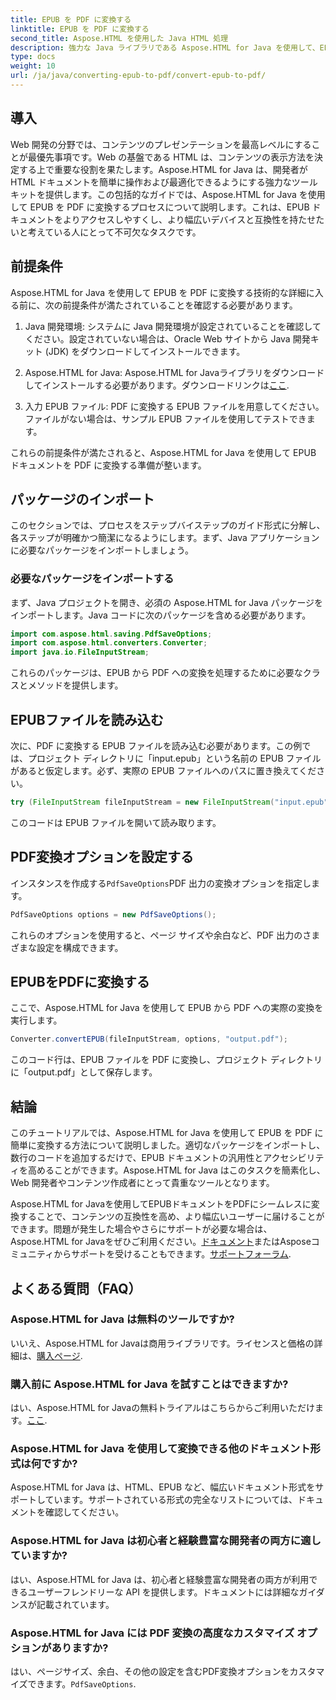 ```yaml
---
title: EPUB を PDF に変換する
linktitle: EPUB を PDF に変換する
second_title: Aspose.HTML を使用した Java HTML 処理
description: 強力な Java ライブラリである Aspose.HTML for Java を使用して、EPUB から PDF への変換を実現します。アクセス可能なコンテンツを簡単に作成できます。
type: docs
weight: 10
url: /ja/java/converting-epub-to-pdf/convert-epub-to-pdf/
---
```

## 導入

Web 開発の分野では、コンテンツのプレゼンテーションを最高レベルにすることが最優先事項です。Web の基盤である HTML は、コンテンツの表示方法を決定する上で重要な役割を果たします。Aspose.HTML for Java は、開発者が HTML ドキュメントを簡単に操作および最適化できるようにする強力なツールキットを提供します。この包括的なガイドでは、Aspose.HTML for Java を使用して EPUB を PDF に変換するプロセスについて説明します。これは、EPUB ドキュメントをよりアクセスしやすくし、より幅広いデバイスと互換性を持たせたいと考えている人にとって不可欠なタスクです。

## 前提条件

Aspose.HTML for Java を使用して EPUB を PDF に変換する技術的な詳細に入る前に、次の前提条件が満たされていることを確認する必要があります。

1. Java 開発環境: システムに Java 開発環境が設定されていることを確認してください。設定されていない場合は、Oracle Web サイトから Java 開発キット (JDK) をダウンロードしてインストールできます。

2. Aspose.HTML for Java: Aspose.HTML for Javaライブラリをダウンロードしてインストールする必要があります。ダウンロードリンクは[ここ](https://releases.aspose.com/html/java/).

3. 入力 EPUB ファイル: PDF に変換する EPUB ファイルを用意してください。ファイルがない場合は、サンプル EPUB ファイルを使用してテストできます。

これらの前提条件が満たされると、Aspose.HTML for Java を使用して EPUB ドキュメントを PDF に変換する準備が整います。

## パッケージのインポート

このセクションでは、プロセスをステップバイステップのガイド形式に分解し、各ステップが明確かつ簡潔になるようにします。まず、Java アプリケーションに必要なパッケージをインポートしましょう。

### 必要なパッケージをインポートする

まず、Java プロジェクトを開き、必須の Aspose.HTML for Java パッケージをインポートします。Java コードに次のパッケージを含める必要があります。

```java
import com.aspose.html.saving.PdfSaveOptions;
import com.aspose.html.converters.Converter;
import java.io.FileInputStream;
```

これらのパッケージは、EPUB から PDF への変換を処理するために必要なクラスとメソッドを提供します。

## EPUBファイルを読み込む

次に、PDF に変換する EPUB ファイルを読み込む必要があります。この例では、プロジェクト ディレクトリに「input.epub」という名前の EPUB ファイルがあると仮定します。必ず、実際の EPUB ファイルへのパスに置き換えてください。

```java
try (FileInputStream fileInputStream = new FileInputStream("input.epub")) {
```

このコードは EPUB ファイルを開いて読み取ります。

## PDF変換オプションを設定する

インスタンスを作成する`PdfSaveOptions`PDF 出力の変換オプションを指定します。

```java
PdfSaveOptions options = new PdfSaveOptions();
```

これらのオプションを使用すると、ページ サイズや余白など、PDF 出力のさまざまな設定を構成できます。

## EPUBをPDFに変換する

ここで、Aspose.HTML for Java を使用して EPUB から PDF への実際の変換を実行します。

```java
Converter.convertEPUB(fileInputStream, options, "output.pdf");
```

このコード行は、EPUB ファイルを PDF に変換し、プロジェクト ディレクトリに「output.pdf」として保存します。

## 結論

このチュートリアルでは、Aspose.HTML for Java を使用して EPUB を PDF に簡単に変換する方法について説明しました。適切なパッケージをインポートし、数行のコードを追加するだけで、EPUB ドキュメントの汎用性とアクセシビリティを高めることができます。Aspose.HTML for Java はこのタスクを簡素化し、Web 開発者やコンテンツ作成者にとって貴重なツールとなります。

 Aspose.HTML for Javaを使用してEPUBドキュメントをPDFにシームレスに変換することで、コンテンツの互換性を高め、より幅広いユーザーに届けることができます。問題が発生した場合やさらにサポートが必要な場合は、Aspose.HTML for Javaをぜひご利用ください。[ドキュメント](https://reference.aspose.com/html/java/)またはAsposeコミュニティからサポートを受けることもできます。[サポートフォーラム](https://forum.aspose.com/).

## よくある質問（FAQ）

### Aspose.HTML for Java は無料のツールですか?
   いいえ、Aspose.HTML for Javaは商用ライブラリです。ライセンスと価格の詳細は、[購入ページ](https://purchase.aspose.com/buy).

### 購入前に Aspose.HTML for Java を試すことはできますか?
   はい、Aspose.HTML for Javaの無料トライアルはこちらからご利用いただけます。[ここ](https://releases.aspose.com/).

### Aspose.HTML for Java を使用して変換できる他のドキュメント形式は何ですか?
   Aspose.HTML for Java は、HTML、EPUB など、幅広いドキュメント形式をサポートしています。サポートされている形式の完全なリストについては、ドキュメントを確認してください。

### Aspose.HTML for Java は初心者と経験豊富な開発者の両方に適していますか?
   はい、Aspose.HTML for Java は、初心者と経験豊富な開発者の両方が利用できるユーザーフレンドリーな API を提供します。ドキュメントには詳細なガイダンスが記載されています。

### Aspose.HTML for Java には PDF 変換の高度なカスタマイズ オプションがありますか?
   はい、ページサイズ、余白、その他の設定を含むPDF変換オプションをカスタマイズできます。`PdfSaveOptions`.
